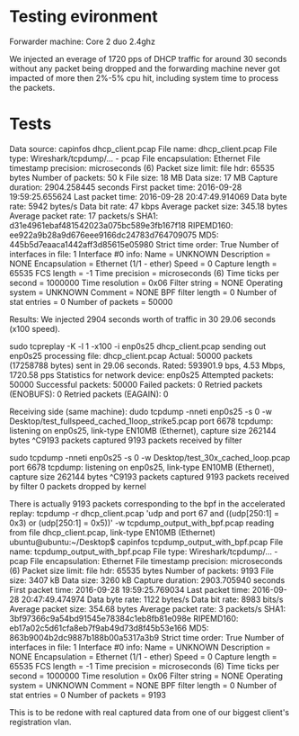 Testing evironment
==========

Forwarder machine: 
Core 2 duo 2.4ghz 


We injected an everage of 1720 pps of DHCP traffic for around 30 seconds without any packet being dropped and the forwarding machine never got impacted of more then 2%-5% cpu hit, including system time to process the packets.


Tests
==========
Data source:
capinfos dhcp_client.pcap 
File name:           dhcp_client.pcap
File type:           Wireshark/tcpdump/... - pcap
File encapsulation:  Ethernet
File timestamp precision:  microseconds (6)
Packet size limit:   file hdr: 65535 bytes
Number of packets:   50 k
File size:           18 MB
Data size:           17 MB
Capture duration:    2904.258445 seconds
First packet time:   2016-09-28 19:59:25.655624
Last packet time:    2016-09-28 20:47:49.914069
Data byte rate:      5942 bytes/s
Data bit rate:       47 kbps
Average packet size: 345.18 bytes
Average packet rate: 17 packets/s
SHA1:                d31e4961ebaf481542023a075bc589e3fb167f18
RIPEMD160:           ee922a9b28a9d676eee9166dc24783d764709075
MD5:                 445b5d7eaaca1442aff3d85615e05980
Strict time order:   True
Number of interfaces in file: 1
Interface #0 info:
                     Name = UNKNOWN
                     Description = NONE
                     Encapsulation = Ethernet (1/1 - ether)
                     Speed = 0
                     Capture length = 65535
                     FCS length = -1
                     Time precision = microseconds (6)
                     Time ticks per second = 1000000
                     Time resolution = 0x06
                     Filter string = NONE
                     Operating system = UNKNOWN
                     Comment = NONE
                     BPF filter length = 0
                     Number of stat entries = 0
                     Number of packets = 50000


Results:
We injected 2904 seconds worth of traffic in 30 29.06 seconds (x100 speed).

sudo tcpreplay -K -l 1 -x100 -i enp0s25  dhcp_client.pcap 
sending out enp0s25 
processing file: dhcp_client.pcap
Actual: 50000 packets (17258788 bytes) sent in 29.06 seconds.		Rated: 593901.9 bps, 4.53 Mbps, 1720.58 pps
Statistics for network device: enp0s25
	Attempted packets:         50000
	Successful packets:        50000
	Failed packets:            0
	Retried packets (ENOBUFS): 0
	Retried packets (EAGAIN):  0



Receiving side (same machine):
dudo tcpdump -nneti enp0s25 -s 0 -w Desktop/test_fullspeed_cached_1loop_strike5.pcap port 6678 
tcpdump: listening on enp0s25, link-type EN10MB (Ethernet), capture size 262144 bytes
^C9193 packets captured
9193 packets received by filter

sudo tcpdump -nneti enp0s25 -s 0 -w Desktop/test_30x_cached_loop.pcap port 6678 
tcpdump: listening on enp0s25, link-type EN10MB (Ethernet), capture size 262144 bytes
^C9193 packets captured
9193 packets received by filter
0 packets dropped by kernel

There is actually 9193 packets corresponding to the bpf in the accelerated replay:
tcpdump -r dhcp_client.pcap 'udp and port 67 and ((udp[250:1] = 0x3) or (udp[250:1] = 0x5))' -w tcpdump_output_with_bpf.pcap
reading from file dhcp_client.pcap, link-type EN10MB (Ethernet)
ubuntu@ubuntu:~/Desktop$ capinfos tcpdump_output_with_bpf.pcap 
File name:           tcpdump_output_with_bpf.pcap
File type:           Wireshark/tcpdump/... - pcap
File encapsulation:  Ethernet
File timestamp precision:  microseconds (6)
Packet size limit:   file hdr: 65535 bytes
Number of packets:   9193
File size:           3407 kB
Data size:           3260 kB
Capture duration:    2903.705940 seconds
First packet time:   2016-09-28 19:59:25.769034
Last packet time:    2016-09-28 20:47:49.474974
Data byte rate:      1122 bytes/s
Data bit rate:       8983 bits/s
Average packet size: 354.68 bytes
Average packet rate: 3 packets/s
SHA1:                3bf97366c9a54bd91545e78384c1eb8fb81e098e
RIPEMD160:           eb17a02c5d61cfa8eb7f9ab49d73d8f45b53e166
MD5:                 863b9004b2dc9887b188b00a5317a3b9
Strict time order:   True
Number of interfaces in file: 1
Interface #0 info:
                     Name = UNKNOWN
                     Description = NONE
                     Encapsulation = Ethernet (1/1 - ether)
                     Speed = 0
                     Capture length = 65535
                     FCS length = -1
                     Time precision = microseconds (6)
                     Time ticks per second = 1000000
                     Time resolution = 0x06
                     Filter string = NONE
                     Operating system = UNKNOWN
                     Comment = NONE
                     BPF filter length = 0
                     Number of stat entries = 0
                     Number of packets = 9193


This is to be redone with real captured data from one of our biggest client's registration vlan.
